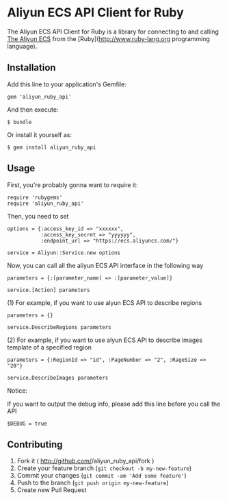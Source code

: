 # Aliyun ECS API Client for Ruby


The Aliyun ECS API Client for Ruby is a library for connecting to and calling [The Aliyun ECS](http://help.aliyun.com/view/11108189_13730407.html?spm=5176.7376125.1997918129.6.k2vNso) from the [Ruby](http://www.ruby-lang.org programming language).


## Installation

Add this line to your application's Gemfile:

    gem 'aliyun_ruby_api'

And then execute:

    $ bundle

Or install it yourself as:

    $ gem install aliyun_ruby_api

## Usage

First, you're probably gonna want to require it:

```
require 'rubygems'
require 'aliyun_ruby_api'
```

Then, you need to set 

```
options = {:access_key_id => "xxxxxx", 
           :access_key_secret => "yyyyyy", 
           :endpoint_url => "https://ecs.aliyuncs.com/"}

service = Aliyun::Service.new options
```

Now, you can call all the aliyun ECS API interface in the following way

```
parameters = {:[parameter_name] => :[parameter_value]}

service.[Action] parameters
```

(1) For example, if you want to use alyun ECS API to describe regions

```
parameters = {}

service.DescribeRegions parameters
```

(2) For example, if you want to use alyun ECS API to describe images template of a specified region
```
parameters = {:RegionId => "id", :PageNumber => "2", :RageSize => "20"}

service.DescribeImages parameters
```

Notice:

If you want to output the debug info, please add this line before you call the API
```
$DEBUG = true

```


## Contributing

1. Fork it ( http://github.com/<my-github-username>/aliyun_ruby_api/fork )
2. Create your feature branch (`git checkout -b my-new-feature`)
3. Commit your changes (`git commit -am 'Add some feature'`)
4. Push to the branch (`git push origin my-new-feature`)
5. Create new Pull Request
